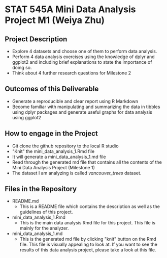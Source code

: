 # STAT 545A Mini Data Analysis Project M1 (Weiya Zhu)

## Project Description
 * Explore 4 datasets and choose one of them to perform data analysis.
 * Perform 4 data analysis exercises using the knowledge of dplyr and ggplot2 and including brief explanations to state the importance of doing so.
 * Think about 4 further research questions for Milestone 2
   
## Outcomes of this Deliverable
 * Generate a reproducible and clear report using R Markdown
 * Become familiar with manipulating and summarizing the data in tibbles using dplyr packages and generate useful graphs for data analysis using ggplot2
    
## How to engage in the Project
  * Git clone the github repository to the local R studio
  * "Knit" the mini_data_analysis_1.Rmd file
  * It will generate a mini_data_analysis_1.md file
  * Read through the generated md file that contains all the contents of the Mini Data Analysis Project (Milestone 1)
  * The dataset I am analyzing is called _vancouver_trees_ dataset.
  
## Files in the Repository
  * README.md
    - This is a README file which contains the description as well as the guidelines of this project.
  * mini_data_analysis_1.Rmd
    - This is the main data analysis Rmd file for this project. This file is mainly for the analyzer.
  * mini_data_analysis_1.md
    - This is the generated md file by clicking "knit" button on the Rmd file. This file is visually appealing to look at. If you want to see the results of this data analysis project, please take a look at this file. 
